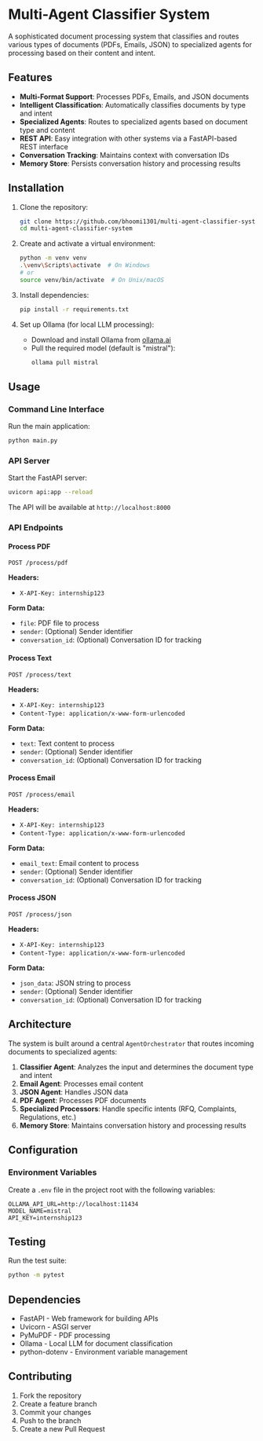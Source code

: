 # Multi-Agent Classifier System

A sophisticated document processing system that classifies and routes various types of documents (PDFs, Emails, JSON) to specialized agents for processing based on their content and intent.

## Features

- **Multi-Format Support**: Processes PDFs, Emails, and JSON documents
- **Intelligent Classification**: Automatically classifies documents by type and intent
- **Specialized Agents**: Routes to specialized agents based on document type and content
- **REST API**: Easy integration with other systems via a FastAPI-based REST interface
- **Conversation Tracking**: Maintains context with conversation IDs
- **Memory Store**: Persists conversation history and processing results

## Installation

1. Clone the repository:
   ```bash
   git clone https://github.com/bhoomi1301/multi-agent-classifier-system.git
   cd multi-agent-classifier-system
   ```

2. Create and activate a virtual environment:
   ```bash
   python -m venv venv
   .\venv\Scripts\activate  # On Windows
   # or
   source venv/bin/activate  # On Unix/macOS
   ```

3. Install dependencies:
   ```bash
   pip install -r requirements.txt
   ```

4. Set up Ollama (for local LLM processing):
   - Download and install Ollama from [ollama.ai](https://ollama.ai/)
   - Pull the required model (default is "mistral"):
     ```bash
     ollama pull mistral
     ```

## Usage

### Command Line Interface

Run the main application:
```bash
python main.py
```

### API Server

Start the FastAPI server:
```bash
uvicorn api:app --reload
```

The API will be available at `http://localhost:8000`

### API Endpoints

#### Process PDF
```
POST /process/pdf
```
**Headers:**
- `X-API-Key: internship123`

**Form Data:**
- `file`: PDF file to process
- `sender`: (Optional) Sender identifier
- `conversation_id`: (Optional) Conversation ID for tracking

#### Process Text
```
POST /process/text
```
**Headers:**
- `X-API-Key: internship123`
- `Content-Type: application/x-www-form-urlencoded`

**Form Data:**
- `text`: Text content to process
- `sender`: (Optional) Sender identifier
- `conversation_id`: (Optional) Conversation ID for tracking

#### Process Email
```
POST /process/email
```
**Headers:**
- `X-API-Key: internship123`
- `Content-Type: application/x-www-form-urlencoded`

**Form Data:**
- `email_text`: Email content to process
- `sender`: (Optional) Sender identifier
- `conversation_id`: (Optional) Conversation ID for tracking

#### Process JSON
```
POST /process/json
```
**Headers:**
- `X-API-Key: internship123`
- `Content-Type: application/x-www-form-urlencoded`

**Form Data:**
- `json_data`: JSON string to process
- `sender`: (Optional) Sender identifier
- `conversation_id`: (Optional) Conversation ID for tracking

## Architecture

The system is built around a central `AgentOrchestrator` that routes incoming documents to specialized agents:

1. **Classifier Agent**: Analyzes the input and determines the document type and intent
2. **Email Agent**: Processes email content
3. **JSON Agent**: Handles JSON data
4. **PDF Agent**: Processes PDF documents
5. **Specialized Processors**: Handle specific intents (RFQ, Complaints, Regulations, etc.)
6. **Memory Store**: Maintains conversation history and processing results

## Configuration

### Environment Variables
Create a `.env` file in the project root with the following variables:

```
OLLAMA_API_URL=http://localhost:11434
MODEL_NAME=mistral
API_KEY=internship123
```

## Testing

Run the test suite:
```bash
python -m pytest
```

## Dependencies

- FastAPI - Web framework for building APIs
- Uvicorn - ASGI server
- PyMuPDF - PDF processing
- Ollama - Local LLM for document classification
- python-dotenv - Environment variable management

## Contributing

1. Fork the repository
2. Create a feature branch
3. Commit your changes
4. Push to the branch
5. Create a new Pull Request
